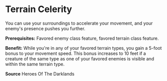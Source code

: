 ﻿---
cssclass: [feats]

---
# Terrain Celerity

You can use your surroundings to accelerate your movement, and your enemy's presence pushes you further.

**Prerequisites:** Favored enemy class feature, favored terrain class feature.

**Benefit:** While you're in any of your favored terrain types, you gain a 5-foot bonus to your movement speed. This bonus increases to 10 feet if a creature of the same type as one of your favored enemies is visible and within the same terrain type.

**Source** Heroes Of The Darklands